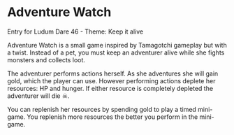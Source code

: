 # Adventure Watch

Entry for Ludum Dare 46 - Theme: Keep it alive

Adventure Watch is a small game inspired by Tamagotchi gameplay but with a twist. Instead of a pet, you must keep an adventurer alive while she fights monsters and collects loot.

The adventurer performs actions herself. As she adventures she will gain gold, which the player can use. However performing actions deplete her resources: HP and hunger. If either resource is completely depleted the adventurer will die ☠.

You can replenish her resources by spending gold to play a timed mini-game. You replenish more resources the better you perform in the mini-game.
